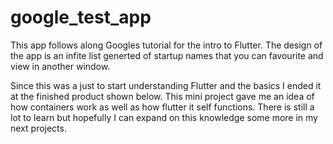 # google_test_app

This app follows along Googles tutorial for the intro to Flutter. The
design of the app is an infite list generted of startup names that you
can favourite and view in another window. 

Since this was a just to start understanding Flutter and the basics I ended
it at the finished product shown below. This mini project gave me an idea of 
how containers work as well as how flutter it self functions. There is still
a lot to learn but hopefully I can expand on this knowledge some more in my 
next projects.

